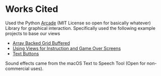 # Works Cited

Used the Python [Arcade](http://arcade.academy) (MIT License so open for basically whatever) Library
for graphical interaction. Specifically used the following example projects to base our views
- [Array Backed Grid Buffered](http://arcade.academy/examples/array_backed_grid_buffered.html#array-backed-grid-buffered)
- [Using Views for Instruction and Game Over Screens](http://arcade.academy/examples/view_instructions_and_game_over.html?highlight=game%20over%20screens)
- [Text Buttons](http://arcade.academy/examples/gui_text_button.html?highlight=text%20buttons)

Sound effects came from the macOS Text to Speech Tool (Open for non-commercial uses).